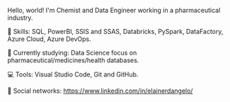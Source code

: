 Hello, world! I'm Chemist and Data Engineer working in a pharmaceutical industry.

🚀 Skills: SQL, PowerBI, SSIS and SSAS, Databricks, PySpark, DataFactory, Azure Cloud, Azure DevOps.

🌈 Currently studying: Data Science focus on pharmaceutical/medicines/health databases.

💻 Tools: Visual Studio Code, Git and GitHub.

💌 Social networks: https://www.linkedin.com/in/elainerdangelo/
